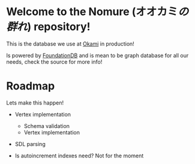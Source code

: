 # Welcome to the Nomure (オオカミ*の群れ*) repository!

This is the database we use at [Okami](https://www.okami.io) in production!

Is powered by [FoundationDB](https://www.foundationdb.org) and is mean to be graph database for all our needs, 
check the source for more info!

# Roadmap

Lets make this happen!

- Vertex implementation
    - Schema validation
    - Vertex implementation

- SDL parsing

- Is autoincrement indexes need? Not for the moment